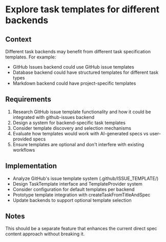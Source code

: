 # Explore task templates for different backends

## Context

Different task backends may benefit from different task specification templates. For example:

- GitHub Issues backend could use GitHub issue templates
- Database backend could have structured templates for different task types
- Markdown backend could have project-specific templates

## Requirements

1. Research GitHub issue template functionality and how it could be integrated with github-issues backend
2. Design a system for backend-specific task templates
3. Consider template discovery and selection mechanisms
4. Evaluate how templates would work with AI-generated specs vs user-provided specs
5. Ensure templates are optional and don't interfere with existing workflows

## Implementation

- Analyze GitHub's issue template system (.github/ISSUE_TEMPLATE/)
- Design TaskTemplate interface and TemplateProvider system
- Consider configuration for default templates per backend
- Prototype template integration with createTaskFromTitleAndSpec
- Update backends to support optional template selection

## Notes

This should be a separate feature that enhances the current direct spec content approach without breaking it.
